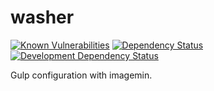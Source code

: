 # washer

[![Known Vulnerabilities](https://snyk.io/test/github/ethcrawford/washer/badge.svg?targetFile=package.json)](https://snyk.io/test/github/ethcrawford/washer?targetFile=package.json)
[![Dependency Status](https://david-dm.org/ethcrawford/washer.svg)](https://david-dm.org/ethcrawford/washer)
[![Development Dependency Status](https://david-dm.org/ethcrawford/washer/dev-status.svg)](https://david-dm.org/ethcrawford/washer#info=devDependencies)

Gulp configuration with imagemin.
